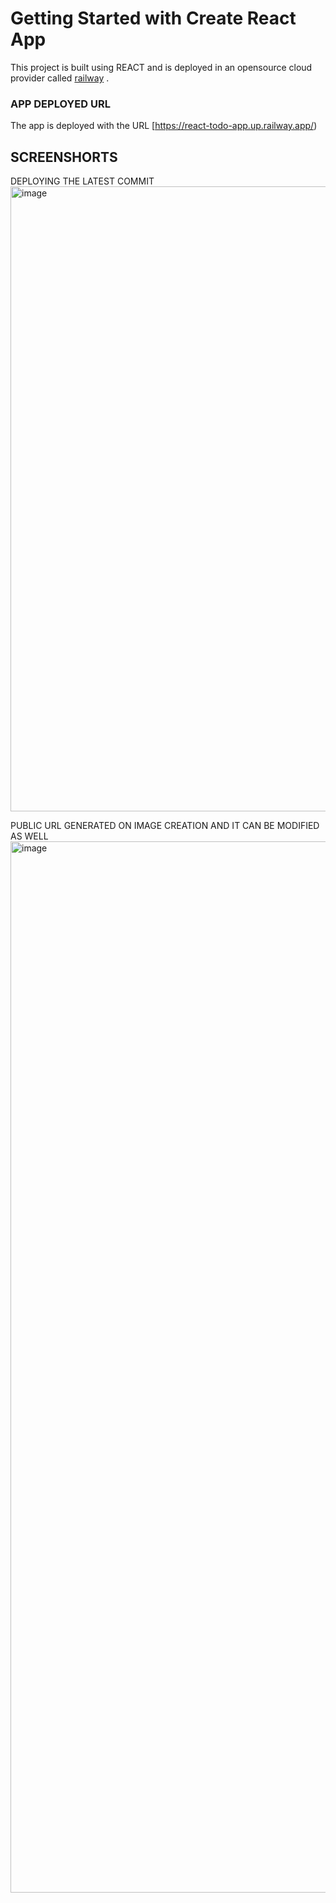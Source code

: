 # Getting Started with Create React App

This project is built using REACT and is deployed in an opensource cloud provider called [railway](https://railway.app/) .

### APP DEPLOYED URL
The app is deployed with the URL [https://react-todo-app.up.railway.app/)


## SCREENSHORTS
DEPLOYING THE LATEST COMMIT
<img width="1000" alt="image" src="https://github.com/SREELAKSHMI23633/React-todo-app/assets/54550703/46f4e2c0-c1a4-4cff-b74a-02b4d007c430">

PUBLIC URL GENERATED ON IMAGE CREATION AND IT CAN BE MODIFIED AS WELL
<img width="1682" alt="image" src="https://github.com/SREELAKSHMI23633/React-todo-app/assets/54550703/2f36c990-04d2-4619-be72-d0e0efc12de5">





